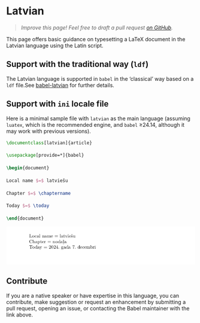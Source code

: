 # Latvian

<blockquote>
  <p><em>Improve this page! Feel free to draft a pull request <a href="https://github.com/latex3/babel/tree/docs/docs">on GitHub</a>.</em></p>
</blockquote>

This page offers basic guidance on typesetting a LaTeX document in the
Latvian language using the Latin script.

## Support with the traditional way (`ldf`)

The Latvian language is supported in `babel` in the ‘classical’ way
based on a `ldf` file.See [babel-latvian](https://ctan.org/pkg/babel-latvian) for further details.

## Support with `ini` locale file

Here is a minimal sample file with `latvian` as the main language
(assuming `luatex`, which is the recommended engine, and `babel` ≥24.14,
although it may work with previous versions).

```tex
\documentclass[latvian]{article}

\usepackage[provide=*]{babel}

\begin{document}

Local name $=$ latviešu

Chapter $=$ \chaptername

Today $=$ \today

\end{document}
```

![](../media/locale-latvian.png)

## Contribute

If you are a native speaker or have expertise in this language, you can
contribute, make suggestion or request an enhancement by submitting a
pull request, opening an issue, or contacting the Babel maintainer with
the link above.
